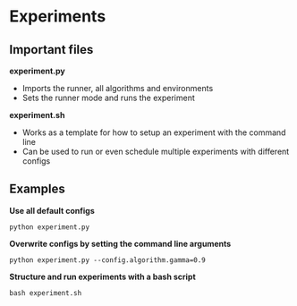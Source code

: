 # Experiments


## Important files

**experiment.py**
- Imports the runner, all algorithms and environments
- Sets the runner mode and runs the experiment

**experiment.sh**
- Works as a template for how to setup an experiment with the command line
- Can be used to run or even schedule multiple experiments with different configs


## Examples

**Use all default configs**
```
python experiment.py
```

**Overwrite configs by setting the command line arguments**
```
python experiment.py --config.algorithm.gamma=0.9
```

**Structure and run experiments with a bash script**
```
bash experiment.sh
```